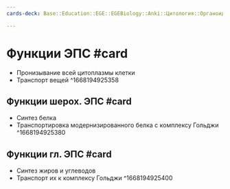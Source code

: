 ```yaml
---
cards-deck: Base::Education::EGE::EGEBiology::Anki::Цитология::Органоиды эукариот

---
```


# Функции ЭПС #card
- Пронизывание всей цитоплазмы клетки
- Транспорт вещей
^1668194925358

## Функции шерох. ЭПС #card 
- Синтез белка
- Транспортировка модернизированного белка с комплексу Гольджи
^1668194925380

## Функции гл. ЭПС #card 
- Синтез жиров и углеводов
- Транспорт их к комплексу Гольджи
^1668194925400
